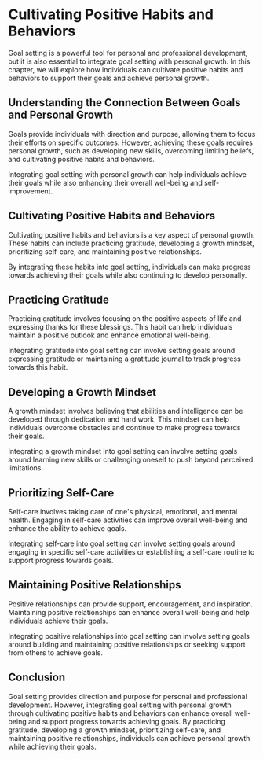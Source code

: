 Cultivating Positive Habits and Behaviors
===================================================================================================

Goal setting is a powerful tool for personal and professional development, but it is also essential to integrate goal setting with personal growth. In this chapter, we will explore how individuals can cultivate positive habits and behaviors to support their goals and achieve personal growth.

Understanding the Connection Between Goals and Personal Growth
--------------------------------------------------------------

Goals provide individuals with direction and purpose, allowing them to focus their efforts on specific outcomes. However, achieving these goals requires personal growth, such as developing new skills, overcoming limiting beliefs, and cultivating positive habits and behaviors.

Integrating goal setting with personal growth can help individuals achieve their goals while also enhancing their overall well-being and self-improvement.

Cultivating Positive Habits and Behaviors
-----------------------------------------

Cultivating positive habits and behaviors is a key aspect of personal growth. These habits can include practicing gratitude, developing a growth mindset, prioritizing self-care, and maintaining positive relationships.

By integrating these habits into goal setting, individuals can make progress towards achieving their goals while also continuing to develop personally.

Practicing Gratitude
--------------------

Practicing gratitude involves focusing on the positive aspects of life and expressing thanks for these blessings. This habit can help individuals maintain a positive outlook and enhance emotional well-being.

Integrating gratitude into goal setting can involve setting goals around expressing gratitude or maintaining a gratitude journal to track progress towards this habit.

Developing a Growth Mindset
---------------------------

A growth mindset involves believing that abilities and intelligence can be developed through dedication and hard work. This mindset can help individuals overcome obstacles and continue to make progress towards their goals.

Integrating a growth mindset into goal setting can involve setting goals around learning new skills or challenging oneself to push beyond perceived limitations.

Prioritizing Self-Care
----------------------

Self-care involves taking care of one's physical, emotional, and mental health. Engaging in self-care activities can improve overall well-being and enhance the ability to achieve goals.

Integrating self-care into goal setting can involve setting goals around engaging in specific self-care activities or establishing a self-care routine to support progress towards goals.

Maintaining Positive Relationships
----------------------------------

Positive relationships can provide support, encouragement, and inspiration. Maintaining positive relationships can enhance overall well-being and help individuals achieve their goals.

Integrating positive relationships into goal setting can involve setting goals around building and maintaining positive relationships or seeking support from others to achieve goals.

Conclusion
----------

Goal setting provides direction and purpose for personal and professional development. However, integrating goal setting with personal growth through cultivating positive habits and behaviors can enhance overall well-being and support progress towards achieving goals. By practicing gratitude, developing a growth mindset, prioritizing self-care, and maintaining positive relationships, individuals can achieve personal growth while achieving their goals.
